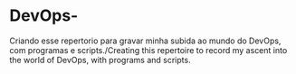 # DevOps-
Criando esse repertorio para gravar minha subida ao mundo do DevOps, com programas e scripts./Creating this repertoire to record my ascent into the world of DevOps, with programs and scripts.
